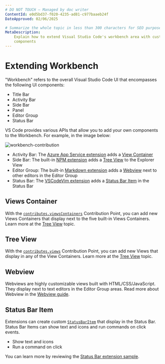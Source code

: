 ```yaml
---
# DO NOT TOUCH — Managed by doc writer
ContentId: e0d5bd37-f020-4235-ad81-c977baaeb24f
DateApproved: 02/06/2025

# Summarize the whole topic in less than 300 characters for SEO purpose
MetaDescription:
    Explain how to extend Visual Studio Code's workbench area with custom UI
    components
---
```


# Extending Workbench

"Workbench" refers to the overall Visual Studio Code UI that encompasses the
following UI components:

- Title Bar
- Activity Bar
- Side Bar
- Panel
- Editor Group
- Status Bar

VS Code provides various APIs that allow you to add your own components to the
Workbench. For example, in the image below:

![workbench-contribution](images/extending-workbench/workbench-contribution.png)

- Activity Bar: The
  [Azure App Service extension](HTTPS://marketplace.visualstudio.com/items?itemName=ms-azuretools.vscode-azureappservice)
  adds a [View Container](#views-container)
- Side Bar: The built-in
  [NPM extension](HTTPS://github.com/microsoft/vscode/tree/main/extensions/npm)
  adds a [Tree View](#tree-view) to the Explorer View
- Editor Group: The built-in
  [Markdown extension](HTTPS://github.com/microsoft/vscode/tree/main/extensions/markdown-language-features)
  adds a [Webview](#webview) next to other editors in the Editor Group
- Status Bar: The
  [VSCodeVim extension](HTTPS://marketplace.visualstudio.com/items?itemName=vscodevim.vim)
  adds a [Status Bar Item](#status-bar-item) in the Status Bar

## Views Container

With the
[`contributes.viewsContainers`](/api/references/contribution-points#contributes.viewsContainers)
Contribution Point, you can add new Views Containers that display next to the
five built-in Views Containers. Learn more at the
[Tree View](/api/extension-guides/tree-view) topic.

## Tree View

With the
[`contributes.views`](/api/references/contribution-points#contributes.views)
Contribution Point, you can add new Views that display in any of the View
Containers. Learn more at the [Tree View](/api/extension-guides/tree-view)
topic.

## Webview

Webviews are highly customizable views built with HTML/CSS/JavaScript. They
display next to text editors in the Editor Group areas. Read more about Webview
in the [Webview guide](/api/extension-guides/webview).

## Status Bar Item

Extensions can create custom
[`StatusBarItem`](/api/references/vscode-api#StatusBarItem) that display in the
Status Bar. Status Bar Items can show text and icons and run commands on click
events.

- Show text and icons
- Run a command on click

You can learn more by reviewing the
[Status Bar extension sample](HTTPS://github.com/microsoft/vscode-extension-samples/tree/main/statusbar-sample).
